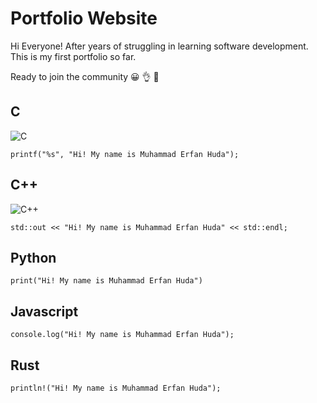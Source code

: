 # Portfolio Website

Hi Everyone!
After years of struggling in learning software development. This is my first portfolio so far.

Ready to join the community &#128512; &#128076; &#129309;

## C
![C]([https://encrypted-tbn0.gstatic.com/images?q=tbn:ANd9GcR7HF0t45c7E_FTP3sEz8IrmmgZS5UgwMtK2g&s](https://encrypted-tbn0.gstatic.com/images?q=tbn:ANd9GcRT1JcScz9Ore7iksOJ53HnXawXfq-RskFvAQ&s))

`printf("%s", "Hi! My name is Muhammad Erfan Huda");`

## C++
![C++](https://banner2.cleanpng.com/20180408/pew/avgkwvnq1.webp)

`std::out << "Hi! My name is Muhammad Erfan Huda" << std::endl;`

## Python 
`print("Hi! My name is Muhammad Erfan Huda")`

## Javascript
`console.log("Hi! My name is Muhammad Erfan Huda");`

## Rust
`println!("Hi! My name is Muhammad Erfan Huda");`
